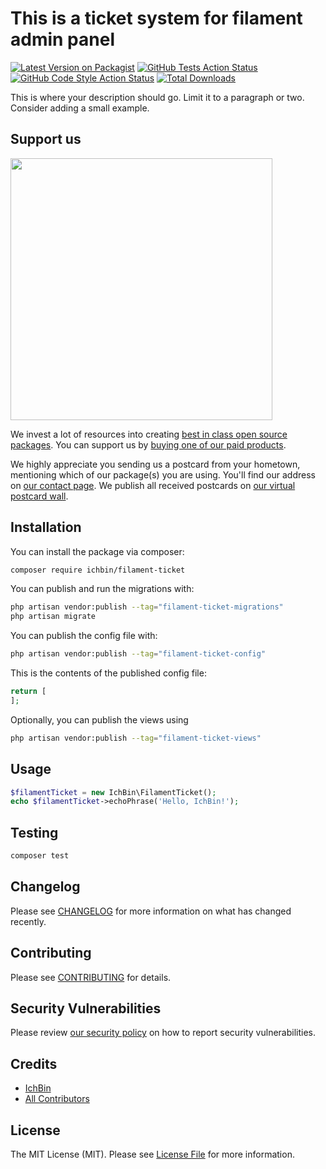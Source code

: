 # This is a ticket system for filament admin panel

[![Latest Version on Packagist](https://img.shields.io/packagist/v/ichbin/filament-ticket.svg?style=flat-square)](https://packagist.org/packages/ichbin/filament-ticket)
[![GitHub Tests Action Status](https://img.shields.io/github/workflow/status/ichbin/filament-ticket/run-tests?label=tests)](https://github.com/ichbin/filament-ticket/actions?query=workflow%3Arun-tests+branch%3Amain)
[![GitHub Code Style Action Status](https://img.shields.io/github/workflow/status/ichbin/filament-ticket/Fix%20PHP%20code%20style%20issues?label=code%20style)](https://github.com/ichbin/filament-ticket/actions?query=workflow%3A"Fix+PHP+code+style+issues"+branch%3Amain)
[![Total Downloads](https://img.shields.io/packagist/dt/ichbin/filament-ticket.svg?style=flat-square)](https://packagist.org/packages/ichbin/filament-ticket)

This is where your description should go. Limit it to a paragraph or two. Consider adding a small example.

## Support us

[<img src="https://github-ads.s3.eu-central-1.amazonaws.com/filament-ticket.jpg?t=1" width="419px" />](https://spatie.be/github-ad-click/filament-ticket)

We invest a lot of resources into creating [best in class open source packages](https://spatie.be/open-source). You can support us by [buying one of our paid products](https://spatie.be/open-source/support-us).

We highly appreciate you sending us a postcard from your hometown, mentioning which of our package(s) you are using. You'll find our address on [our contact page](https://spatie.be/about-us). We publish all received postcards on [our virtual postcard wall](https://spatie.be/open-source/postcards).

## Installation

You can install the package via composer:

```bash
composer require ichbin/filament-ticket
```

You can publish and run the migrations with:

```bash
php artisan vendor:publish --tag="filament-ticket-migrations"
php artisan migrate
```

You can publish the config file with:

```bash
php artisan vendor:publish --tag="filament-ticket-config"
```

This is the contents of the published config file:

```php
return [
];
```

Optionally, you can publish the views using

```bash
php artisan vendor:publish --tag="filament-ticket-views"
```

## Usage

```php
$filamentTicket = new IchBin\FilamentTicket();
echo $filamentTicket->echoPhrase('Hello, IchBin!');
```

## Testing

```bash
composer test
```

## Changelog

Please see [CHANGELOG](CHANGELOG.md) for more information on what has changed recently.

## Contributing

Please see [CONTRIBUTING](CONTRIBUTING.md) for details.

## Security Vulnerabilities

Please review [our security policy](../../security/policy) on how to report security vulnerabilities.

## Credits

- [IchBin](https://github.com/IchBin)
- [All Contributors](../../contributors)

## License

The MIT License (MIT). Please see [License File](LICENSE.md) for more information.
